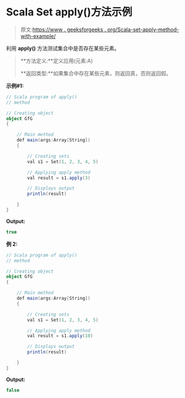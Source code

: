 # Scala Set apply()方法示例

> 原文:[https://www . geeksforgeeks . org/Scala-set-apply-method-with-example/](https://www.geeksforgeeks.org/scala-set-apply-method-with-example/)

利用 **apply()** 方法测试集合中是否存在某些元素。

> **方法定义:**定义应用(元素:A)
> 
> **返回类型:**如果集合中存在某些元素，则返回真，否则返回假。

**示例#1:**

```scala
// Scala program of apply()
// method

// Creating object 
object GfG 
{ 

    // Main method 
    def main(args:Array[String]) 
    { 

        // Creating sets 
        val s1 = Set(1, 2, 3, 4, 5) 

        // Applying apply method 
        val result = s1.apply(3) 

        // Displays output 
        println(result) 

    } 
} 
```

**Output:**

```scala
true

```

**例 2:**

```scala
// Scala program of apply()
// method

// Creating object 
object GfG 
{ 

    // Main method 
    def main(args:Array[String]) 
    { 

        // Creating sets 
        val s1 = Set(1, 2, 3, 4, 5) 

        // Applying apply method 
        val result = s1.apply(10) 

        // Displays output 
        println(result) 

    } 
} 
```

**Output:**

```scala
false

```